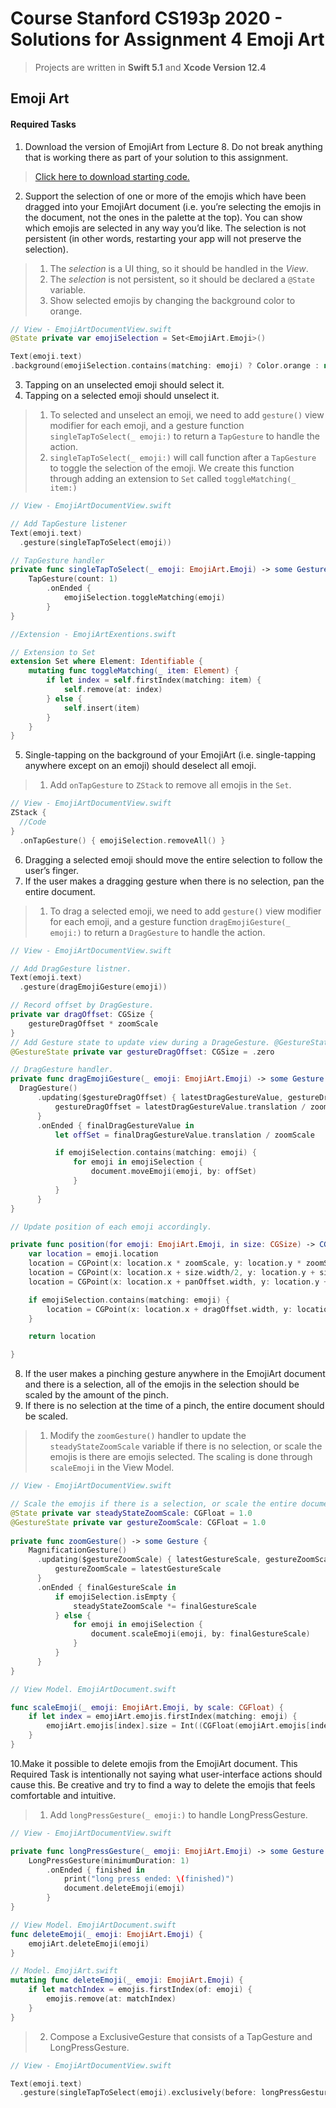 # Course Stanford CS193p 2020 - Solutions for Assignment 4 Emoji Art
> 
> Projects are written in **Swift 5.1** and **Xcode Version 12.4**
>

## Emoji Art 
#### Required Tasks

1. Download the version of EmojiArt from Lecture 8. Do not break anything that is
working there as part of your solution to this assignment. 
>[Click here to download starting code.](https://web.stanford.edu/class/cs193p/Spring2020/EmojiArtL8.zip)

2. Support the selection of one or more of the emojis which have been dragged into
your EmojiArt document (i.e. you’re selecting the emojis in the document, not the ones
in the palette at the top). You can show which emojis are selected in any way you’d
like. The selection is not persistent (in other words, restarting your app will not
preserve the selection).
>1. The *selection* is a UI thing, so it should be handled in the *View*.
>2. The *selection* is not persistent, so it should be declared a `@State` variable.
>3. Show selected emojis by changing the background color to orange.
```swift
// View - EmojiArtDocumentView.swift
@State private var emojiSelection = Set<EmojiArt.Emoji>()

Text(emoji.text)
.background(emojiSelection.contains(matching: emoji) ? Color.orange : nil)
```
3. Tapping on an unselected emoji should select it. 
4. Tapping on a selected emoji should unselect it. 
> 1. To selected and unselect an emoji, we need to add `gesture()` view modifier for each emoji, and a gesture function `singleTapToSelect(_ emoji:)` to return a `TapGesture` to handle the action.
>2. `singleTapToSelect(_ emoji:)` will call function after a `TapGesture` to toggle the selection of the emoji. We create this function through adding an extension to `Set` called `toggleMatching(_ item:)`
```swift
// View - EmojiArtDocumentView.swift

// Add TapGesture listener
Text(emoji.text)
  .gesture(singleTapToSelect(emoji))

// TapGesture handler
private func singleTapToSelect(_ emoji: EmojiArt.Emoji) -> some Gesture {
    TapGesture(count: 1)
        .onEnded {
            emojiSelection.toggleMatching(emoji)
        }
}

//Extension - EmojiArtExentions.swift

// Extension to Set
extension Set where Element: Identifiable {
    mutating func toggleMatching(_ item: Element) {
        if let index = self.firstIndex(matching: item) {
            self.remove(at: index)
        } else {
            self.insert(item)
        }
    }
}
```
5. Single-tapping on the background of your EmojiArt (i.e. single-tapping anywhere
except on an emoji) should deselect all emoji. 
> 1. Add `onTapGesture` to `ZStack` to remove all emojis in the `Set`.
```swift
// View - EmojiArtDocumentView.swift
ZStack {
  //Code
}
  .onTapGesture() { emojiSelection.removeAll() }
```
6. Dragging a selected emoji should move the entire selection to follow the user’s finger. 
7. If the user makes a dragging gesture when there is no selection, pan the entire
document. 
>1. To drag a selected emoji, we need to add `gesture()` view modifier for each emoji, and a gesture function `dragEmojiGesture(_ emoji:)` to return a `DragGesture` to handle the action. 
```swift
// View - EmojiArtDocumentView.swift

// Add DragGesture listner.
Text(emoji.text)
  .gesture(dragEmojiGesture(emoji))

// Record offset by DragGesture.
private var dragOffset: CGSize {
    gestureDragOffset * zoomScale
}
// Add Gesture state to update view during a DrageGesture. @GestureState will always return to the startValue set here after the event.
@GestureState private var gestureDragOffset: CGSize = .zero

// DragGesture handler.
private func dragEmojiGesture(_ emoji: EmojiArt.Emoji) -> some Gesture {
  DragGesture()
      .updating($gestureDragOffset) { latestDragGestureValue, gestureDragOffset, transaction in
          gestureDragOffset = latestDragGestureValue.translation / zoomScale
      }
      .onEnded { finalDragGestureValue in
          let offSet = finalDragGestureValue.translation / zoomScale

          if emojiSelection.contains(matching: emoji) {
              for emoji in emojiSelection {
                  document.moveEmoji(emoji, by: offSet)
              }
          } 
      }
}

// Update position of each emoji accordingly.

private func position(for emoji: EmojiArt.Emoji, in size: CGSize) -> CGPoint  {
    var location = emoji.location
    location = CGPoint(x: location.x * zoomScale, y: location.y * zoomScale)
    location = CGPoint(x: location.x + size.width/2, y: location.y + size.height/2)
    location = CGPoint(x: location.x + panOffset.width, y: location.y + panOffset.height)

    if emojiSelection.contains(matching: emoji) {
        location = CGPoint(x: location.x + dragOffset.width, y: location.y + dragOffset.height)
    }

    return location

}
```
8. If the user makes a pinching gesture anywhere in the EmojiArt document and there is
a selection, all of the emojis in the selection should be scaled by the amount of the
pinch. 
9. If there is no selection at the time of a pinch, the entire document should be scaled. 
> 1. Modify the `zoomGesture()` handler to update the `steadyStateZoomScale` variable if there is no selection, or scale the emojis is there are emojis selected. The scaling is done through `scaleEmoji` in the View Model.
```swift
// View - EmojiArtDocumentView.swift

// Scale the emojis if there is a selection, or scale the entire document is there is not selection.
@State private var steadyStateZoomScale: CGFloat = 1.0
@GestureState private var gestureZoomScale: CGFloat = 1.0
    
private func zoomGesture() -> some Gesture {
    MagnificationGesture()
      .updating($gestureZoomScale) { latestGestureScale, gestureZoomScale, transaction in
          gestureZoomScale = latestGestureScale
      }
      .onEnded { finalGestureScale in
          if emojiSelection.isEmpty {
              steadyStateZoomScale *= finalGestureScale
          } else {
              for emoji in emojiSelection {
                  document.scaleEmoji(emoji, by: finalGestureScale)
              }
          }
      }
}

// View Model. EmojiArtDocument.swift

func scaleEmoji(_ emoji: EmojiArt.Emoji, by scale: CGFloat) {
    if let index = emojiArt.emojis.firstIndex(matching: emoji) {
        emojiArt.emojis[index].size = Int((CGFloat(emojiArt.emojis[index].size) * scale).rounded(.toNearestOrEven))
    }
}
```
10.Make it possible to delete emojis from the EmojiArt document. This Required Task is
intentionally not saying what user-interface actions should cause this. Be creative and
try to find a way to delete the emojis that feels comfortable and intuitive. 
>1. Add `longPressGesture(_ emoji:)` to handle LongPressGesture.
```swift
// View - EmojiArtDocumentView.swift

private func longPressGesture(_ emoji: EmojiArt.Emoji) -> some Gesture {
    LongPressGesture(minimumDuration: 1)
        .onEnded { finished in
            print("long press ended: \(finished)")
            document.deleteEmoji(emoji)
        }
}

// View Model. EmojiArtDocument.swift
func deleteEmoji(_ emoji: EmojiArt.Emoji) {
    emojiArt.deleteEmoji(emoji)
}

// Model. EmojiArt.swift
mutating func deleteEmoji(_ emoji: EmojiArt.Emoji) {
    if let matchIndex = emojis.firstIndex(of: emoji) {
        emojis.remove(at: matchIndex)
    }
}

```
>2. Compose a ExclusiveGesture that consists of a TapGesture and LongPressGesture. 
```swift
// View - EmojiArtDocumentView.swift

Text(emoji.text)
  .gesture(singleTapToSelect(emoji).exclusively(before: longPressGesture(emoji)))
```
